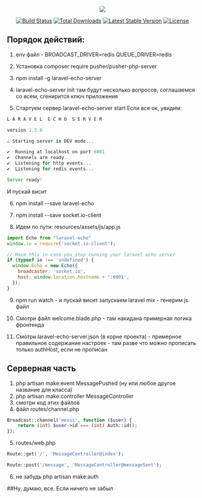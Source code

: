 <p align="center"><img src="https://laravel.com/assets/img/components/logo-laravel.svg"></p>

<p align="center">
<a href="https://travis-ci.org/laravel/framework"><img src="https://travis-ci.org/laravel/framework.svg" alt="Build Status"></a>
<a href="https://packagist.org/packages/laravel/framework"><img src="https://poser.pugx.org/laravel/framework/d/total.svg" alt="Total Downloads"></a>
<a href="https://packagist.org/packages/laravel/framework"><img src="https://poser.pugx.org/laravel/framework/v/stable.svg" alt="Latest Stable Version"></a>
<a href="https://packagist.org/packages/laravel/framework"><img src="https://poser.pugx.org/laravel/framework/license.svg" alt="License"></a>
</p>

## Порядок действий:

1. env файл - BROADCAST_DRIVER=redis QUEUE_DRIVER=redis
2. Установка composer require pusher/pusher-php-server
3. npm install -g laravel-echo-server
4. laravel-echo-server init 
там будут несколько вопросов, соглашаемся со всем, сгенирится ключ приложения

5. Стартуем сервер laravel-echo-server start
Если все ок, увидим:

```javascript
L A R A V E L  E C H O  S E R V E R

version 1.3.6

⚠ Starting server in DEV mode...

✔  Running at localhost on port 6001
✔  Channels are ready.
✔  Listening for http events...
✔  Listening for redis events...

Server ready!
```

И пускай висит

6. npm install --save laravel-echo
7. npm install --save socket.io-client

8. Идем по пути: resources/assets/js/app.js

```javascript
import Echo from "laravel-echo"
window.io = require('socket.io-client');

// Have this in case you stop running your laravel echo server
if (typeof io !== 'undefined') {
  window.Echo = new Echo({
    broadcaster: 'socket.io',
    host: window.location.hostname + ':6001',
  });
}
```

9. npm run watch - и пускай висит
запускаем laravel mix - генерим js файл

10. Смотри файл welcome.blade.php - там накидана примерная логика фронтенда
11. Смотри laravel-echo-server.json (в корне проекта) - примерное правильное содержание настроек - там разве что можно прописать только authHost, если не прописан

## Серверная часть

1. php artisan make:event MessagePushed (ну или любое другое название для класса)
2. php artisan make:controller MessageController
3. смотри код этих файлов
4. файл routes/channel.php

```php
Broadcast::channel('messs', function ($user) {
    return (int) $user->id === (int) Auth::id();
});
```
5. routes/web.php

```php
Route::get('/', 'MessageController@index');

Route::post('/message', 'MessageController@messageSent');
```

6. не забудь php artisan make:auth

##Ну, думаю, все.
Если ничего не забыл